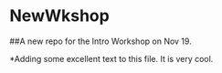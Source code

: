 NewWkshop
=========

##A new repo for the Intro Workshop on Nov 19.

*Adding some excellent text to this file. It is very cool. 
